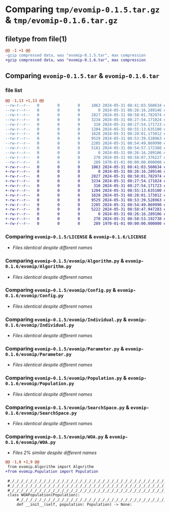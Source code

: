 # Comparing `tmp/evomip-0.1.5.tar.gz` & `tmp/evomip-0.1.6.tar.gz`

## filetype from file(1)

```diff
@@ -1 +1 @@
-gzip compressed data, was "evomip-0.1.5.tar", max compression
+gzip compressed data, was "evomip-0.1.6.tar", max compression
```

## Comparing `evomip-0.1.5.tar` & `evomip-0.1.6.tar`

### file list

```diff
@@ -1,13 +1,13 @@
--rw-r--r--   0        0        0     1063 2024-05-31 08:41:03.560634 evomip-0.1.5/LICENSE
--rw-r--r--   0        0        0        0 2024-05-31 08:26:16.289146 evomip-0.1.5/README.md
--rw-r--r--   0        0        0     2827 2024-05-31 08:58:01.782974 evomip-0.1.5/evomip/Algorithm.py
--rw-r--r--   0        0        0     3234 2024-05-31 08:27:54.171024 evomip-0.1.5/evomip/Config.py
--rw-r--r--   0        0        0      310 2024-05-31 08:27:54.171723 evomip-0.1.5/evomip/Constraint.py
--rw-r--r--   0        0        0     1204 2024-05-31 08:55:13.635100 evomip-0.1.5/evomip/Individual.py
--rw-r--r--   0        0        0     1628 2024-05-31 08:28:01.173012 evomip-0.1.5/evomip/Parameter.py
--rw-r--r--   0        0        0     9529 2024-05-31 08:53:39.528963 evomip-0.1.5/evomip/Population.py
--rw-r--r--   0        0        0     2285 2024-05-31 08:54:49.869990 evomip-0.1.5/evomip/SearchSpace.py
--rw-r--r--   0        0        0     5181 2024-05-31 08:54:57.172388 evomip-0.1.5/evomip/WOA.py
--rw-r--r--   0        0        0        0 2024-05-31 08:26:16.289106 evomip-0.1.5/evomip/__init__.py
--rw-r--r--   0        0        0      270 2024-05-31 08:58:07.376227 evomip-0.1.5/pyproject.toml
--rw-r--r--   0        0        0      289 1970-01-01 00:00:00.000000 evomip-0.1.5/PKG-INFO
+-rw-r--r--   0        0        0     1063 2024-05-31 08:41:03.560634 evomip-0.1.6/LICENSE
+-rw-r--r--   0        0        0        0 2024-05-31 08:26:16.289146 evomip-0.1.6/README.md
+-rw-r--r--   0        0        0     2827 2024-05-31 08:58:01.782974 evomip-0.1.6/evomip/Algorithm.py
+-rw-r--r--   0        0        0     3234 2024-05-31 08:27:54.171024 evomip-0.1.6/evomip/Config.py
+-rw-r--r--   0        0        0      310 2024-05-31 08:27:54.171723 evomip-0.1.6/evomip/Constraint.py
+-rw-r--r--   0        0        0     1204 2024-05-31 08:55:13.635100 evomip-0.1.6/evomip/Individual.py
+-rw-r--r--   0        0        0     1628 2024-05-31 08:28:01.173012 evomip-0.1.6/evomip/Parameter.py
+-rw-r--r--   0        0        0     9529 2024-05-31 08:53:39.528963 evomip-0.1.6/evomip/Population.py
+-rw-r--r--   0        0        0     2285 2024-05-31 08:54:49.869990 evomip-0.1.6/evomip/SearchSpace.py
+-rw-r--r--   0        0        0     5222 2024-05-31 08:58:47.947283 evomip-0.1.6/evomip/WOA.py
+-rw-r--r--   0        0        0        0 2024-05-31 08:26:16.289106 evomip-0.1.6/evomip/__init__.py
+-rw-r--r--   0        0        0      270 2024-05-31 08:58:53.192738 evomip-0.1.6/pyproject.toml
+-rw-r--r--   0        0        0      289 1970-01-01 00:00:00.000000 evomip-0.1.6/PKG-INFO
```

### Comparing `evomip-0.1.5/LICENSE` & `evomip-0.1.6/LICENSE`

 * *Files identical despite different names*

### Comparing `evomip-0.1.5/evomip/Algorithm.py` & `evomip-0.1.6/evomip/Algorithm.py`

 * *Files identical despite different names*

### Comparing `evomip-0.1.5/evomip/Config.py` & `evomip-0.1.6/evomip/Config.py`

 * *Files identical despite different names*

### Comparing `evomip-0.1.5/evomip/Individual.py` & `evomip-0.1.6/evomip/Individual.py`

 * *Files identical despite different names*

### Comparing `evomip-0.1.5/evomip/Parameter.py` & `evomip-0.1.6/evomip/Parameter.py`

 * *Files identical despite different names*

### Comparing `evomip-0.1.5/evomip/Population.py` & `evomip-0.1.6/evomip/Population.py`

 * *Files identical despite different names*

### Comparing `evomip-0.1.5/evomip/SearchSpace.py` & `evomip-0.1.6/evomip/SearchSpace.py`

 * *Files identical despite different names*

### Comparing `evomip-0.1.5/evomip/WOA.py` & `evomip-0.1.6/evomip/WOA.py`

 * *Files 2% similar despite different names*

```diff
@@ -1,8 +1,9 @@
 from evomip.Algorithm import Algorithm
+from evomip.Population import Population
 
 #_/_/_/_/_/_/_/_/_/_/_/_/_/_/_/_/_/_/_/_/_/_/_/_/_/_/_/_/_/_/_/_/_/_/_/
 #_/_/_/_/_/_/_/_/_/_/_/_/_/_/_/_/_/_/_/_/_/_/_/_/_/_/_/_/_/_/_/_/_/_/_/
 #_/_/_/_/_/_/_/_/_/_/_/_/_/_/_/_/_/_/_/_/_/_/_/_/_/_/_/_/_/_/_/_/_/_/_/
 class WOAPopulation(Population):
     #_/_/_/_/_/_/_/_/_/_/_/_/_/_/_/_/_/_/_/_/_/_/_/_/_/_/_/_/_/_/_/_/_/_/_/
     def __init__(self, population: Population) -> None:
```


